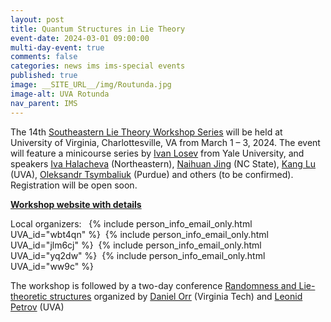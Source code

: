 ```yaml
---
layout: post
title: Quantum Structures in Lie Theory
event-date: 2024-03-01 09:00:00
multi-day-event: true
comments: false
categories: news ims ims-special events 
published: true
image: __SITE_URL__/img/Routunda.jpg
image-alt: UVA Rotunda
nav_parent: IMS
---
```


The 14th [Southeastern Lie Theory Workshop Series](https://www.math.lsu.edu/~pramod/selie/) will be held at University of Virginia, Charlottesville, VA from March 1 – 3, 2024. The event will feature a minicourse series by [Ivan Losev](https://gauss.math.yale.edu/~il282/) from Yale University, and speakers [Iva Halacheva](https://sites.google.com/site/ivahalacheva3/) (Northeastern), [Naihuan Jing](https://jing.math.ncsu.edu/) (NC State), [Kang Lu](https://kanglu.me/) (UVA), [Oleksandr Tsymbaliuk](https://www.math.purdue.edu/~otsymbal/) (Purdue) and others (to be confirmed). Registration will be open soon.

**[Workshop website with details]({{site.url}}/ims/workshop-spring-2024/)**

Local organizers:&nbsp;&nbsp;
{% include person_info_email_only.html UVA_id="wbt4qn" %}&nbsp;
{% include person_info_email_only.html UVA_id="jlm6cj" %}&nbsp;
{% include person_info_email_only.html UVA_id="yq2dw" %}&nbsp;
{% include person_info_email_only.html UVA_id="ww9c" %}

The workshop is followed by a two-day conference [Randomness and Lie-theoretic structures]({{site.url}}/random-lie-2024/) organized by [Daniel Orr](https://personal.math.vt.edu/dorr/) (Virginia Tech) and [Leonid Petrov](https://lpetrov.cc) (UVA)
